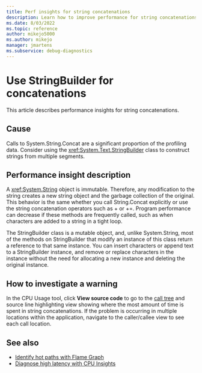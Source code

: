 ```yaml
---
title: Perf insights for string concatenations
description: Learn how to improve performance for string concatenations.
ms.date: 8/03/2022
ms.topic: reference
author: mikejo5000
ms.author: mikejo
manager: jmartens
ms.subservice: debug-diagnostics
---
```


# Use StringBuilder for concatenations

This article describes performance insights for string concatenations.

## Cause

Calls to System.String.Concat are a significant proportion of the profiling data. Consider using the <xref:System.Text.StringBuilder> class to construct strings from multiple segments.

## Performance insight description

A <xref:System.String> object is immutable. Therefore, any modification to the string creates a new string object and the garbage collection of the original. This behavior is the same whether you call String.Concat explicitly or use the string concatenation operators such as + or +=. Program performance can decrease if these methods are frequently called, such as when characters are added to a string in a tight loop.

The StringBuilder class is a mutable object, and, unlike System.String, most of the methods on StringBuilder that modify an instance of this class return a reference to that same instance. You can insert characters or append text to a StringBuilder instance, and remove or replace characters in the instance without the need for allocating a new instance and deleting the original instance.

## How to investigate a warning

In the CPU Usage tool, click **View source code** to go to the [call tree](../profiling/cpu-usage.md#BKMK_Call_tree_structure) and source line highlighting view showing where the most amount of time is spent in string concatenations. If the problem is occurring in multiple locations within the application, navigate to the caller/callee view to see each call location.

## See also
- [Identify hot paths with Flame Graph](../profiling/flame-graph.md)
- [Diagnose high latency with CPU Insights](../profiling/cpu-insights.md)